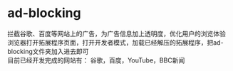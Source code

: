 # ad-blocking
拦截谷歌、百度等网站上的广告，为广告信息加上透明度，优化用户的浏览体验  
浏览器打开拓展程序页面，打开开发者模式，加载已经解压的拓展程序，把ad-blocking文件夹加入进去即可  
目前已经开发完成的网站有：
谷歌，百度，YouTube，BBC新闻